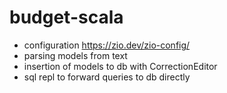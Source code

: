 # budget-scala

- configuration https://zio.dev/zio-config/
- parsing models from text
- insertion of models to db with CorrectionEditor
- sql repl to forward queries to db directly
